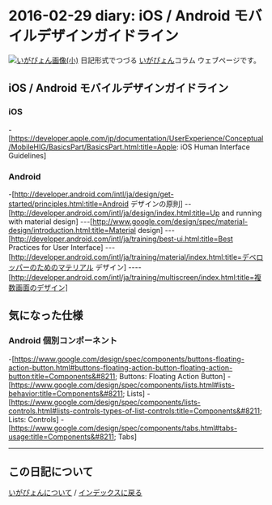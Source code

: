 2016-02-29 diary: iOS / Android モバイルデザインガイドライン
=====================================================================================================
[![いがぴょん画像(小)](https://igapyon.github.io/diary/images/iga200306s.jpg "いがぴょん")](https://igapyon.github.io/diary/memo/memoigapyon.html) 日記形式でつづる [いがぴょん](https://igapyon.github.io/diary/memo/memoigapyon.html)コラム ウェブページです。

## iOS / Android モバイルデザインガイドライン


### iOS

-[https://developer.apple.com/jp/documentation/UserExperience/Conceptual/MobileHIG/BasicsPart/BasicsPart.html:title=Apple: iOS Human Interface Guidelines]


### Android

-[http://developer.android.com/intl/ja/design/get-started/principles.html:title=Android デザインの原則]
--[http://developer.android.com/intl/ja/design/index.html:title=Up and running with material design]
---[http://www.google.com/design/spec/material-design/introduction.html:title=Material design]
---[http://developer.android.com/intl/ja/training/best-ui.html:title=Best Practices for User Interface]
---[http://developer.android.com/intl/ja/training/material/index.html:title=デベロッパーのためのマテリアル デザイン]
----[http://developer.android.com/intl/ja/training/multiscreen/index.html:title=複数画面のデザイン]
    

## 気になった仕様


### Android 個別コンポーネント

-[https://www.google.com/design/spec/components/buttons-floating-action-button.html#buttons-floating-action-button-floating-action-button:title=Components&#8211; Buttons: Floating Action Button]
-[https://www.google.com/design/spec/components/lists.html#lists-behavior:title=Components&#8211; Lists]
-[https://www.google.com/design/spec/components/lists-controls.html#lists-controls-types-of-list-controls:title=Components&#8211; Lists: Controls]
-[https://www.google.com/design/spec/components/tabs.html#tabs-usage:title=Components&#8211; Tabs]



----------------------------------------------------------------------------------------------------

## この日記について
[いがぴょんについて](http://www.igapyon.jp/igapyon/diary/memo/memoigapyon.html) / [インデックスに戻る](https://igapyon.github.io/diary/idxall.html)
